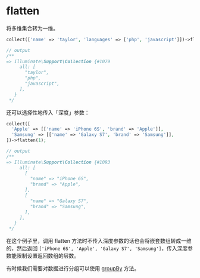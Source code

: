 # flatten

将多维集合转为一维。

```php
collect(['name' => 'taylor', 'languages' => ['php', 'javascript']])->flatten();

// output
/**
=> Illuminate\Support\Collection {#1079
     all: [
       "taylor",
       "php",
       "javascript",
     ],
   }
 */
```

还可以选择性地传入「深度」参数：

```php
collect([
  'Apple' => [['name' => 'iPhone 6S', 'brand' => 'Apple']],
  'Samsung' => [['name' => 'Galaxy S7', 'brand' => 'Samsung']],
])->flatten(1);

// output
/**
=> Illuminate\Support\Collection {#1093
     all: [
       [
         "name" => "iPhone 6S",
         "brand" => "Apple",
       ],
       [
         "name" => "Galaxy S7",
         "brand" => "Samsung",
       ],
     ],
   }
 */
```

在这个例子里，调用 flatten 方法时不传入深度参数的话也会将嵌套数组转成一维的，然后返回 `['iPhone 6S', 'Apple', 'Galaxy S7', 'Samsung']`，传入深度参数能限制设置返回数组的层数。

有时候我们需要对数据进行分组可以使用 [groupBy](/collections/groupBy.md) 方法。
